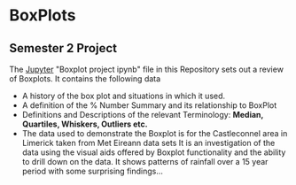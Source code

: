 # BoxPlots
## Semester 2 Project

The [Jupyter](https://jupyter.org/)  "Boxplot project ipynb" file in this Repository sets out a review of Boxplots. It contains the following data

* A history of the box plot and situations in which it used.
* A definition of the % Number Summary and its relationship to BoxPlot
* Definitions and Descriptions of the relevant Terminology: 
    **Median, Quartiles, Whiskers, Outliers etc.**
* The data used to demonstrate the Boxplot is for the Castleconnel area in Limerick taken from Met Eireann data sets
  It is an investigation of the data using the visual aids offered by Boxplot functionality and the ability to drill down on the data.
  It shows patterns of rainfall over a 15 year period with some surprising findings...

